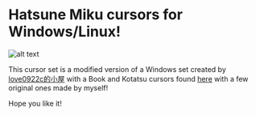 # Hatsune Miku cursors for Windows/Linux!

![alt text](https://github.com/supermariofps/hatsune-miku-linux-cursors/blob/main/thumb.png?raw=true)

This cursor set is a modified version of a Windows set created by [love0922c的小屋](https://home.gamer.com.tw/creationDetail.php?sn=1760192) with a Book and Kotatsu cursors found [here](https://paradise-cheaters.blogspot.com/2014/09/software-cursor-hatsune-miku-pack.html) with a few original ones made by myself!

Hope you like it!

